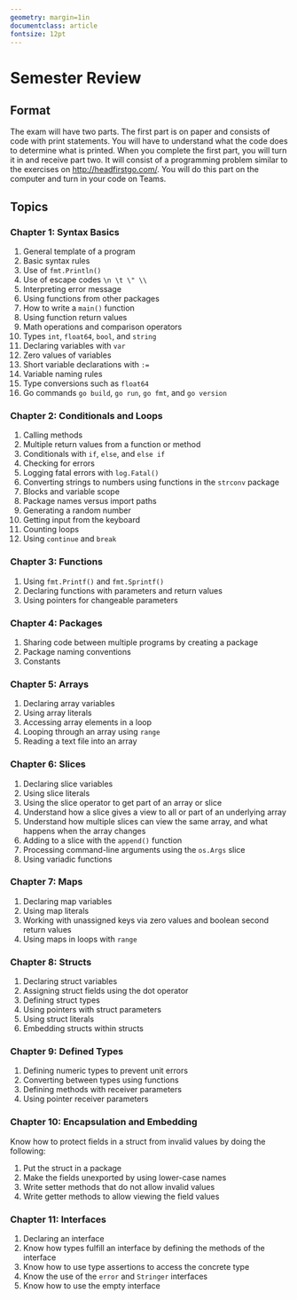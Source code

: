 ```yaml
---
geometry: margin=1in
documentclass: article
fontsize: 12pt
---
```


# Semester Review

## Format

The exam will have two parts. The first part is on paper and consists of code with print statements. You will have to understand what the code does to determine what is printed. When you complete the first part, you will turn it in and receive part two. It will consist of a programming problem similar to the exercises on http://headfirstgo.com/. You will do this part on the computer and turn in your code on Teams.

## Topics

### Chapter 1: Syntax Basics

1. General template of a program
1. Basic syntax rules
1. Use of `fmt.Println()`
1. Use of escape codes `\n \t \" \\`
1. Interpreting error message
1. Using functions from other packages
1. How to write a `main()` function
1. Using function return values
1. Math operations and comparison operators
1. Types `int`, `float64`, `bool`, and `string`
1. Declaring variables with `var`
1. Zero values of variables
1. Short variable declarations with `:=`
1. Variable naming rules
1. Type conversions such as `float64`
1. Go commands `go build`, `go run`, `go fmt`, and `go version`

### Chapter 2: Conditionals and Loops

1. Calling methods
1. Multiple return values from a function or method
1. Conditionals with `if`, `else`, and `else if`
1. Checking for errors
1. Logging fatal errors with `log.Fatal()`
1. Converting strings to numbers using functions in the `strconv` package
1. Blocks and variable scope
1. Package names versus import paths
1. Generating a random number
1. Getting input from the keyboard
1. Counting loops
1. Using `continue` and `break`

### Chapter 3: Functions

1. Using `fmt.Printf()` and `fmt.Sprintf()`
1. Declaring functions with parameters and return values
1. Using pointers for changeable parameters

### Chapter 4: Packages

1. Sharing code between multiple programs by creating a package
1. Package naming conventions
1. Constants

### Chapter 5: Arrays

1. Declaring array variables
1. Using array literals
1. Accessing array elements in a loop
1. Looping through an array using `range`
1. Reading a text file into an array

### Chapter 6: Slices

1. Declaring slice variables
1. Using slice literals
1. Using the slice operator to get part of an array or slice
1. Understand how a slice gives a view to all or part of an underlying array
1. Understand how multiple slices can view the same array, and what happens when the array changes
1. Adding to a slice with the `append()` function
1. Processing command-line arguments using the `os.Args` slice
1. Using variadic functions

### Chapter 7: Maps

1. Declaring map variables
1. Using map literals
1. Working with unassigned keys via zero values and boolean second return values
1. Using maps in loops with `range`

### Chapter 8: Structs

1. Declaring struct variables
1. Assigning struct fields using the dot operator
1. Defining struct types
1. Using pointers with struct parameters
1. Using struct literals
1. Embedding structs within structs

### Chapter 9: Defined Types

1. Defining numeric types to prevent unit errors
1. Converting between types using functions
1. Defining methods with receiver parameters
1. Using pointer receiver parameters

### Chapter 10: Encapsulation and Embedding

Know how to protect fields in a struct from invalid values by doing the following:

1. Put the struct in a package
1. Make the fields unexported by using lower-case names
1. Write setter methods that do not allow invalid values
1. Write getter methods to allow viewing the field values

### Chapter 11: Interfaces

1. Declaring an interface
1. Know how types fulfill an interface by defining the methods of the interface
1. Know how to use type assertions to access the concrete type
1. Know the use of the `error` and `Stringer` interfaces
1. Know how to use the empty interface
